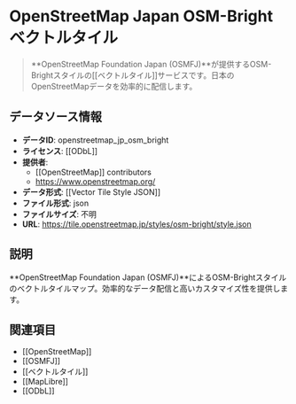 # OpenStreetMap Japan OSM-Bright ベクトルタイル

> **OpenStreetMap Foundation Japan (OSMFJ)**が提供するOSM-Brightスタイルの[[ベクトルタイル]]サービスです。日本のOpenStreetMapデータを効率的に配信します。

## データソース情報

- **データID**: openstreetmap_jp_osm_bright
- **ライセンス**: [[ODbL]]
- **提供者**:
  - [[OpenStreetMap]] contributors
  - https://www.openstreetmap.org/
- **データ形式**: [[Vector Tile Style JSON]]
- **ファイル形式**: json
- **ファイルサイズ**: 不明
- **URL**: https://tile.openstreetmap.jp/styles/osm-bright/style.json

## 説明

**OpenStreetMap Foundation Japan (OSMFJ)**によるOSM-Brightスタイルのベクトルタイルマップ。効率的なデータ配信と高いカスタマイズ性を提供します。

## 関連項目

- [[OpenStreetMap]]
- [[OSMFJ]]
- [[ベクトルタイル]]
- [[MapLibre]]
- [[ODbL]]
